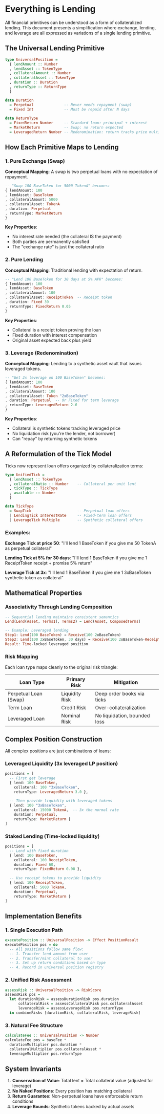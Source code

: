 # Everything is Lending

All financial primitives can be understood as a form of collateralized lending. This document presents a simplification where exchange, lending, and leverage are all expressed as variations of a single lending primitive.

## The Universal Lending Primitive

```purescript
type UniversalPosition =
  { lendAmount :: Number
  , lendAsset :: TokenType
  , collateralAmount :: Number
  , collateralAsset :: TokenType
  , duration :: Duration
  , returnType :: ReturnType
  }

data Duration 
  = Perpetual              -- Never needs repayment (swap)
  = Fixed Int              -- Must be repaid after N days
  
data ReturnType
  = FixedReturn Number     -- Standard loan: principal + interest
  = MarketReturn           -- Swap: no return expected
  = LeveragedReturn Number -- Redenomination: return tracks price multiple
```

## How Each Primitive Maps to Lending

### 1. Pure Exchange (Swap)
**Conceptual Mapping**: A swap is two perpetual loans with no expectation of repayment.

```purescript
-- "Swap 100 BaseToken for 5000 TokenA" becomes:
{ lendAmount: 100
, lendAsset: BaseToken
, collateralAmount: 5000
, collateralAsset: TokenA
, duration: Perpetual
, returnType: MarketReturn
}
```

**Key Properties**:
- No interest rate needed (the collateral IS the payment)
- Both parties are permanently satisfied
- The "exchange rate" is just the collateral ratio

### 2. Pure Lending
**Conceptual Mapping**: Traditional lending with expectation of return.

```purescript
-- "Lend 100 BaseToken for 30 days at 5% APR" becomes:
{ lendAmount: 100
, lendAsset: BaseToken
, collateralAmount: 100
, collateralAsset: ReceiptToken  -- Receipt token
, duration: Fixed 30
, returnType: FixedReturn 0.05
}
```

**Key Properties**:
- Collateral is a receipt token proving the loan
- Fixed duration with interest compensation
- Original asset expected back plus yield

### 3. Leverage (Redenomination)
**Conceptual Mapping**: Lending to a synthetic asset vault that issues leveraged tokens.

```purescript
-- "Get 2x leverage on 100 BaseToken" becomes:
{ lendAmount: 100
, lendAsset: BaseToken
, collateralAmount: 100
, collateralAsset: Token "2xBaseToken"
, duration: Perpetual  -- Or Fixed for term leverage
, returnType: LeveragedReturn 2.0
}
```

**Key Properties**:
- Collateral is synthetic tokens tracking leveraged price
- No liquidation risk (you're the lender, not borrower)
- Can "repay" by returning synthetic tokens

## A Reformulation of the Tick Model

Ticks now represent loan offers organized by collateralization terms:

```purescript
type UnifiedTick =
  { lendAsset :: TokenType
  , collateralRatio :: Number    -- Collateral per unit lent
  , tickType :: TickType
  , available :: Number
  }

data TickType
  = SwapTick                     -- Perpetual loan offers
  | LendingTick InterestRate     -- Fixed-term loan offers  
  | LeverageTick Multiple        -- Synthetic collateral offers
```

### Examples:

**Exchange Tick at price 50**:
"I'll lend 1 BaseToken if you give me 50 TokenA as perpetual collateral"

**Lending Tick at 5% for 30 days**:
"I'll lend 1 BaseToken if you give me 1 ReceiptToken receipt + promise 5% return"

**Leverage Tick at 3x**:
"I'll lend 1 BaseToken if you give me 1 3xBaseToken synthetic token as collateral"

## Mathematical Properties

### Associativity Through Lending Composition

```purescript
-- Sequential lending maintains consistent semantics
Lend(Lend(Asset, Terms1), Terms2) = Lend(Asset, ComposedTerms)

-- Example: Leveraged lending
Step1: Lend(100 BaseToken) → Receive(100 2xBaseToken)
Step2: Lend(100 2xBaseToken, 30 days) → Receive(100 2xBaseToken-Receipt)
Result: Time-locked leveraged position
```

### Risk Mapping

Each loan type maps cleanly to the original risk triangle:

| Loan Type | Primary Risk | Mitigation |
|-----------|--------------|------------|
| Perpetual Loan (Swap) | Liquidity Risk | Deep order books via ticks |
| Term Loan | Credit Risk | Over-collateralization |
| Leveraged Loan | Nominal Risk | No liquidation, bounded loss |

## Complex Position Construction

All complex positions are just combinations of loans:

### Leveraged Liquidity (3x leveraged LP position)
```purescript
positions = [
  -- First get leverage
  { lend: 100 BaseToken, 
    collateral: 100 "3xBaseToken", 
    returnType: LeveragedReturn 3.0 },
    
  -- Then provide liquidity with leveraged tokens
  { lend: 100 "3xBaseToken", 
    collateral: 15000 TokenA,  -- 3x the normal rate
    duration: Perpetual,
    returnType: MarketReturn }
]
```

### Staked Lending (Time-locked liquidity)
```purescript
positions = [
  -- Lend with fixed duration
  { lend: 100 BaseToken,
    collateral: 100 ReceiptToken,
    duration: Fixed 60,
    returnType: FixedReturn 0.08 },
    
  -- Use receipt tokens to provide liquidity
  { lend: 100 ReceiptToken,
    collateral: 5000 TokenA,
    duration: Perpetual,
    returnType: MarketReturn }
]
```

## Implementation Benefits

### 1. Single Execution Path
```purescript
executePosition :: UniversalPosition -> Effect PositionResult
executePosition pos = do
  -- All positions follow same flow:
  -- 1. Transfer lend amount from user
  -- 2. Transfer/mint collateral to user
  -- 3. Set up return conditions based on type
  -- 4. Record in universal position registry
```

### 2. Unified Risk Assessment
```purescript
assessRisk :: UniversalPosition -> RiskScore
assessRisk pos = 
  let durationRisk = assessDurationRisk pos.duration
      collateralRisk = assessCollateralRisk pos.collateralAsset
      leverageRisk = assessLeverageRisk pos.returnType
  in combineRisks [durationRisk, collateralRisk, leverageRisk]
```

### 3. Natural Fee Structure
```purescript
calculateFee :: UniversalPosition -> Number
calculateFee pos = baseFee * 
  durationMultiplier pos.duration *
  collateralMultiplier pos.collateralAsset *
  leverageMultiplier pos.returnType
```

## System Invariants

1. **Conservation of Value**: Total lent = Total collateral value (adjusted for leverage)
2. **No Naked Positions**: Every position has matching collateral
3. **Return Guarantee**: Non-perpetual loans have enforceable return conditions
4. **Leverage Bounds**: Synthetic tokens backed by actual assets
